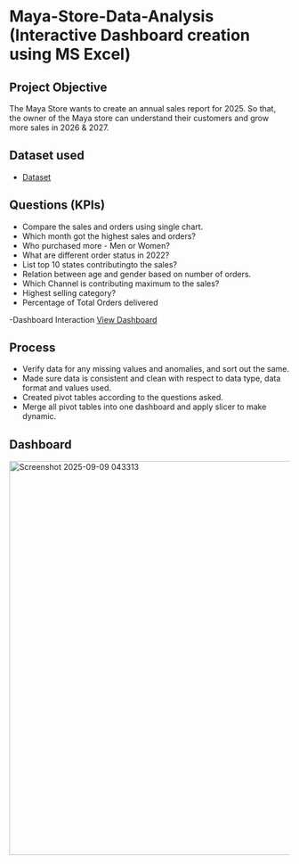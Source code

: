 # Maya-Store-Data-Analysis (Interactive Dashboard creation using MS Excel)
## Project Objective
The Maya Store wants to create an annual sales report for 2025. So that, the owner of the Maya store can understand their customers and grow more sales in 2026 & 2027.

## Dataset used
- <a href="https://github.com/Rwitaban-Saha/Data-Analysis-Dashboard/blob/main/Maya_Sales_Report.xlsx">Dataset</a>

## Questions (KPIs)
- Compare the sales and orders using single chart.
- Which month got the highest sales and orders?
- Who purchased more - Men or Women?
- What are different order status in 2022?
- List top 10 states contributingto the sales?
- Relation between age and gender based on number of orders.
- Which Channel is contributing maximum to the sales?
- Highest selling category?
- Percentage of Total Orders delivered

-Dashboard Interaction <a href="https://github.com/Rwitaban-Saha/Data-Analysis-Dashboard/blob/main/Screenshot%202025-09-09%20043313.png">View Dashboard</a>

## Process
- Verify data for any missing values and anomalies, and sort out the same.
- Made sure data is consistent and clean with respect to data type, data format and values used.
- Created pivot tables according to the questions asked.
- Merge all pivot tables into one dashboard and apply slicer to make dynamic.

## Dashboard
<img width="1620" height="707" alt="Screenshot 2025-09-09 043313" src="https://github.com/user-attachments/assets/3605e7c7-a43f-43b7-b194-72d7ef9052f5" />
